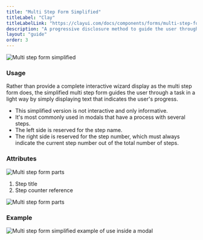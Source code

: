 ```yaml
---
title: "Multi Step Form Simplified"
titleLabel: "Clay"
titleLabelLink: "https://clayui.com/docs/components/forms/multi-step-form-simplified.html"
description: "A progressive disclosure method to guide the user through a task divided into several steps."
layout: "guide"
order: 3
---
```




![Multi step form simplified](../../../images/MultiStepFormSimplified.jpg)

### Usage

Rather than provide a complete interactive wizard display as the multi step form does, the simplified multi step form guides the user through a task in a light way by simply displaying text that indicates the user's progress.

* This simplified version is not interactive and only informative.
* It's most commonly used in modals that have a process with several steps.
* The left side is reserved for the step name.
* The right side is reserved for the step number, which must always indicate the current step number out of the total number of steps.

### Attributes

![Multi step form parts](../../../images/MultiStepFormSimpliParts.jpg)

1. Step title
2. Step counter reference

![Multi step form parts](../../../images/MultiStepFormSimpliMetrics.jpg)


### Example

![Multi step form simplified example of use inside a modal](../../../images/MultiStepFormSimplifiedExample.jpg)
